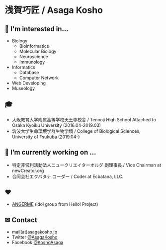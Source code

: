 # 浅賀巧匠 / Asaga Kosho 

## 🌱 I'm interested in...
- Biology
  - Bioinformatics
  - Molecular Biology
  - Neuroscience
  - Immunology
- Informatics
  - Database
  - Computer Network
- Web Developing
- Museology

## 🎓️ 
- 大阪教育大学附属高等学校天王寺校舎 / Tennoji High School Attached to Osaka Kyoiku University (2016.04-2019.03)
- 筑波大学生命環境学群生物学類 / College of Biological Sciences, University of Tsukuba (2019.04-)

## 💼 I’m currently working on ...
- 特定非営利活動法人ニュークリエイターオルグ 副理事長 / Vice Chairman at newCreator.org
- 合同会社エクバタナ コーダー / Coder at Ecbatana, LLC.

## ❤ 
- [ANGERME](http://www.helloproject.com/angerme/) (idol group from Hello! Project)

## ✉ Contact
- mail(at)asagakosho.jp
- Twitter [@AsagaKosho](https://twitter.com/AsagaKosho)
- Facebook [@KoshoAsaga](https://facebook.com/KoshoAsaga)

<!--
**AsagaKosho/AsagaKosho** is a ✨ _special_ ✨ repository because its `README.md` (this file) appears on your GitHub profile.

Here are some ideas to get you started:

- 🔭 I’m currently working on ...
- 🌱 I’m currently learning ...
- 👯 I’m looking to collaborate on ...
- 🤔 I’m looking for help with ...
- 💬 Ask me about ...
- 📫 How to reach me: ...
- 😄 Pronouns: ...
- ⚡ Fun fact: ...
-->

